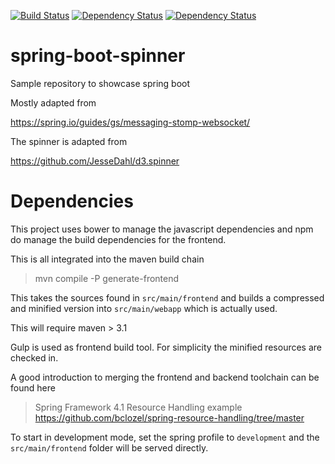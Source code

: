 [![Build Status](https://travis-ci.org/jkirsch/spring-boot-spinner.svg)](https://travis-ci.org/jkirsch/spring-boot-spinner)
[![Dependency Status](https://gemnasium.com/jkirsch/spring-boot-spinner.svg)](https://gemnasium.com/jkirsch/spring-boot-spinner)
[![Dependency Status](https://www.versioneye.com/user/projects/558ef57f316338001e000160/badge.svg?style=flat)](https://www.versioneye.com/user/projects/558ef57f316338001e000160)

# spring-boot-spinner
Sample repository to showcase spring boot

Mostly adapted from

https://spring.io/guides/gs/messaging-stomp-websocket/

The spinner is adapted from

https://github.com/JesseDahl/d3.spinner

# Dependencies

This project uses bower to manage the javascript dependencies
and npm do manage the build dependencies for the frontend.

This is all integrated into the maven build chain

> mvn compile -P generate-frontend

This takes the sources found in `src/main/frontend`
and builds a compressed and minified version into `src/main/webapp`
which is actually used.

This will require maven > 3.1

Gulp is used as frontend build tool. For simplicity the minified resources are checked in.

A good introduction to merging the frontend and backend toolchain can be found here

> Spring Framework 4.1 Resource Handling example
> https://github.com/bclozel/spring-resource-handling/tree/master

To start in development mode, set the spring profile to `development` and
the `src/main/frontend` folder will be served directly.

